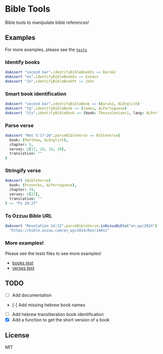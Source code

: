 # Bible Tools

Bible tools to manipulate bible references!

## Examples

For more examples, please see the [`tests`](tests)

### Identify books

```nim
doAssert "second bar".identifyBibleBookEn == Baruk2
doAssert "ex".identifyBibleBookEn == Exodus
doAssert "Jo".identifyBibleBookPt == John
```

### Smart book identification

```nim
doAssert "second bar".identifyBibleBook == (Baruk2, ALEnglish)
doAssert "tg".identifyBibleBook == (James, ALPortuguese)
doAssert "1ts".identifyBibleBook == (book: Thessalonians1, lang: ALPortuguese)
```

### Parse verse

```nim
doAssert "Mat 5:17-20".parseBibleVerse == BibleVerse(
  book: (Matthew, ALEnglish),
  chapter: 5,
  verses: @[17, 18, 19, 20],
  translation: ""
)
```

### Stringify verse

```nim
doAssert $BibleVerse(
  book: (Proverbs, ALPortuguese),
  chapter: 29,
  verses: @[27],
  translation: ""
) == "Pv 29:27"
```

### To Ozzuu Bible URL

```nim
doAssert "Revelation 14:12".parseBibleVerse.inOzzuuBible("en_wyc2014") ==
  "https://bible.ozzuu.com/en_wyc2014/Rev/14#12"
```

### More examples!

Please see the tests files to see more examples!

- [books test](tests/testBooks.nim)
- [verses test](tests/testVerses.nim)

## TODO

- [ ] Add documentation
- [-] Add missing hebrew book names
- [ ] Add hebrew transliteration book identification
- [x] Add a function to get the short version of a book

## License

MIT
